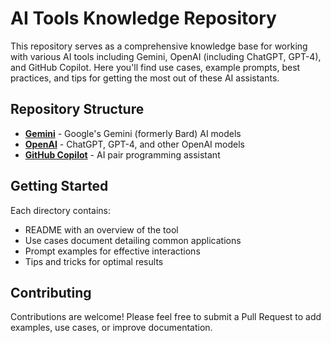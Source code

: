 # AI Tools Knowledge Repository

This repository serves as a comprehensive knowledge base for working with various AI tools including Gemini, OpenAI (including ChatGPT, GPT-4), and GitHub Copilot. Here you'll find use cases, example prompts, best practices, and tips for getting the most out of these AI assistants.

## Repository Structure

- **[Gemini](/gemini/)** - Google's Gemini (formerly Bard) AI models
- **[OpenAI](/openai/)** - ChatGPT, GPT-4, and other OpenAI models
- **[GitHub Copilot](/github-copilot/)** - AI pair programming assistant

## Getting Started

Each directory contains:
- README with an overview of the tool
- Use cases document detailing common applications
- Prompt examples for effective interactions
- Tips and tricks for optimal results

## Contributing

Contributions are welcome! Please feel free to submit a Pull Request to add examples, use cases, or improve documentation.
